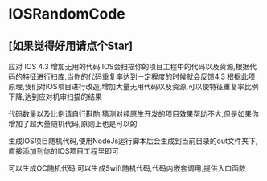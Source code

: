 # IOSRandomCode
## [如果觉得好用请点个Star]
应对 IOS 4.3 增加无用的代码
IOS会扫描你的项目工程中的代码以及资源,根据代码的特征进行扫库,当你的代码重复率达到一定程度的时候就会反馈4.3
根据此项原理,我们对IOS项目进行改造,增加大量无用代码以及资源,可以使特征重复率比例下降,达到应对机审扫描的结果

代码数量以及比例请自行斟酌,猜测对纯原生开发的项目效果帮助不大,但是如果你增加了超大量随机代码,原则上也是可以的

生成IOS项目随机代码,使用NodeJs运行脚本后会生成到当前目录的out文件夹下,直接添加到你的IOS项目工程里即可

可以生成OC随机代码,可以生成Swift随机代码,代码内嵌套调用,提供入口函数

